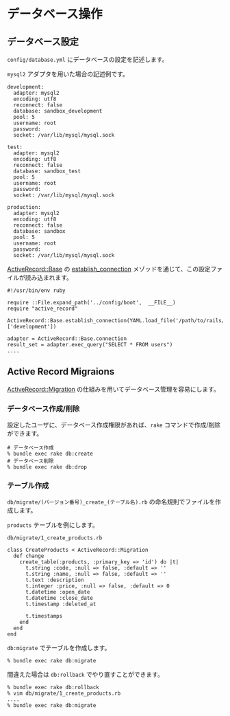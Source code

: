# データベース操作
## データベース設定

`config/database.yml` にデータベースの設定を記述します。

`mysql2` アダプタを用いた場合の記述例です。

    development:
      adapter: mysql2
      encoding: utf8
      reconnect: false
      database: sandbox_development
      pool: 5
      username: root
      password:
      socket: /var/lib/mysql/mysql.sock

    test:
      adapter: mysql2
      encoding: utf8
      reconnect: false
      database: sandbox_test
      pool: 5
      username: root
      password:
      socket: /var/lib/mysql/mysql.sock

    production:
      adapter: mysql2
      encoding: utf8
      reconnect: false
      database: sandbox
      pool: 5
      username: root
      password:
      socket: /var/lib/mysql/mysql.sock

[ActiveRecord::Base](http://api.rubyonrails.org/classes/ActiveRecord/Base.html) の [establish_connection](http://api.rubyonrails.org/classes/ActiveRecord/Base.html#method-c-establish_connection) メゾッドを通じて、この設定ファイルが読み込まれます。

    #!/usr/bin/env ruby

    require ::File.expand_path('../config/boot',  __FILE__)
    require "active_record"

    ActiveRecord::Base.establish_connection(YAML.load_file('/path/to/rails/config/database.yml')['development'])

    adapter = ActiveRecord::Base.connection
    result_set = adapter.exec_query("SELECT * FROM users")
    ....

## Active Record Migraions

[ActiveRecord::Migration](http://api.rubyonrails.org/classes/ActiveRecord/Migration.html) の仕組みを用いてデータベース管理を容易にします。

### データベース作成/削除

設定したユーザに、データベース作成権限があれば、`rake` コマンドで作成/削除ができます。

    # データベース作成
    % bundle exec rake db:create
    # データベース削除
    % bundle exec rake db:drop

### テーブル作成

`db/migrate/(バージョン番号)_create_(テーブル名).rb` の命名規則でファイルを作成します。

`products` テーブルを例にします。

`db/migrate/1_create_products.rb`

    class CreateProducts < ActiveRecord::Migration
      def change
        create_table(:products, :primary_key => 'id') do |t|
          t.string :code, :null => false, :default => ''
          t.string :name, :null => false, :default => ''
          t.text :description
          t.integer :price, :null => false, :default => 0
          t.datetime :open_date
          t.datetime :close_date
          t.timestamp :deleted_at

          t.timestamps
        end
      end
    end

`db:migrate` でテーブルを作成します。

    % bundle exec rake db:migrate

間違えた場合は `db:rollback` でやり直すことができます。

    % bundle exec rake db:rollback
    % vim db/migrate/1_create_products.rb
    ....
    % bundle exec rake db:migrate
